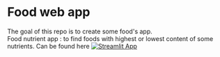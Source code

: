 # Food web app
The goal of this repo is to create some food's app.      
Food nutrient app : to find foods with highest or lowest content of some nutrients. Can be found here 
[![Streamlit App](https://static.streamlit.io/badges/streamlit_badge_black_white.svg)](https://share.streamlit.io/lsaa2014/food_app/food_nutrient_streamlit.py)

